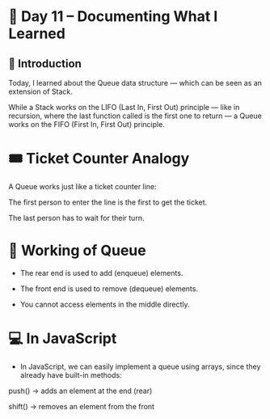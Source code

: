 # 📘 Day 11 – Documenting What I Learned
## 🧩 Introduction

Today, I learned about the Queue data structure — which can be seen as an extension of Stack.

While a Stack works on the LIFO (Last In, First Out) principle — like in recursion, where the last function called is the first one to return —
a Queue works on the FIFO (First In, First Out) principle.

# 🎟️ Ticket Counter Analogy

A Queue works just like a ticket counter line:

The first person to enter the line is the first to get the ticket.

The last person has to wait for their turn.

# 🔁 Working of Queue

- The rear end is used to add (enqueue) elements.

- The front end is used to remove (dequeue) elements.

- You cannot access elements in the middle directly.

# 💻 In JavaScript

- In JavaScript, we can easily implement a queue using arrays, since they already have built-in methods:

push() → adds an element at the end (rear)

shift() → removes an element from the front
